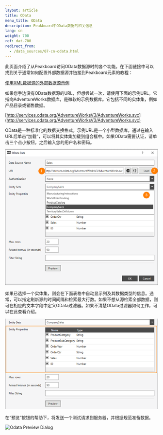 ```yaml
---
layout: article
title: OData
menu_title: OData
description: Peakboard中OData数据的相关信息
lang: cn
weight: 700
ref: dat-700
redirect_from:
  - /data_sources/07-cn-odata.html
---
```

此页面介绍了从Peakboard访问OData数据源时的各个功能。在下面链接中可以找到关于通常如何配置外部数据源并链接到Peakboard元素的教程：

[使用XML数据源的外部数据源示例](/tutorials/03-cn-xml-data.html)

如果您手边没有OData数据源的URL，但想尝试一次，请使用下面的示例URL。它指向AdventureWorks数据库，是微软的示例数据库。它包括不同的实体集，例如产品目录或销售数据。

[http://services.odata.org/AdventureWorksV3/AdventureWorks.svc](http://services.odata.org/AdventureWorksV3/AdventureWorks.svc)

OData是一种标准化的数据交换格式。示例URL是一个小型数据库，通过在输入URL后单击“加载”，可以将其实体集加载到组合框中。如果OData需要认证，请单击三个点小按钮，之后输入您的用户名和密码。

![Odata Data Dialog](/assets/images/data-sources/odata/odata-data-dialog.png)

如果已选择一个实体集，则会在下面表格中自动显示列及其数据类型的信息。通常，可以指定刷新源的时间间隔和检索最大行数。如果不想从源检索全部数据，则可在相应的文本字段中定义OData过滤器。如果不清楚OData过滤器如何工作，可以在此查看介绍。

![Odata Entity Properties](/assets/images/data-sources/odata/entity-properties.png)

在“预览”按钮的帮助下，将发送一个测试请求到服务器，并根据规范准备数据。

![Odata Preview Dialog](/assets/images/data-sources/odata/odata-preview-dialog.png)

